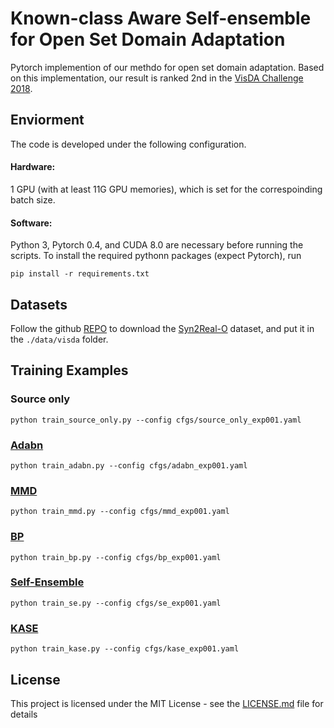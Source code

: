 # Known-class Aware Self-ensemble for Open Set Domain Adaptation

Pytorch implemention of our methdo for open set domain adaptation. Based on this implementation, our result is ranked 2nd in the [VisDA Challenge 2018](http://ai.bu.edu/visda-2018/).

## Enviorment
The code is developed under the following configuration.
#### Hardware:
1 GPU (with at least 11G GPU memories), which is set for the correspoinding batch size.

#### Software:
Python 3, Pytorch 0.4, and CUDA 8.0 are necessary before running the scripts. To install the required pythonn packages (expect Pytorch), run

```
pip install -r requirements.txt
```

## Datasets


Follow the github [REPO](https://github.com/VisionLearningGroup/visda-2018-public) to download the  [Syn2Real-O](http://ai.bu.edu/syn2real/index.html) dataset, and put it in the `./data/visda` folder.

## Training Examples

### Source only
```
python train_source_only.py --config cfgs/source_only_exp001.yaml
```

### [Adabn](https://arxiv.org/abs/1603.04779)
```
python train_adabn.py --config cfgs/adabn_exp001.yaml
```

### [MMD](https://arxiv.org/abs/1502.02791)
```
python train_mmd.py --config cfgs/mmd_exp001.yaml
```

### [BP](http://sites.skoltech.ru/compvision/projects/grl/)
```
python train_bp.py --config cfgs/bp_exp001.yaml
```

### [Self-Ensemble](https://arxiv.org/abs/1706.05208)
```
python train_se.py --config cfgs/se_exp001.yaml
```

### [KASE](https://arxiv.org/abs/1905.01068)
```
python train_kase.py --config cfgs/kase_exp001.yaml
```



## License

This project is licensed under the MIT License - see the [LICENSE.md](LICENSE.md) file for details
